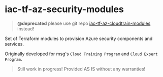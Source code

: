 # iac-tf-az-security-modules

> __@deprecated__ please use git repo [iac-tf-az-cloudtrain-modules](https://github.com/msgoat/iac-tf-az-cloudtrain-modules) instead!

Set of Terraform modules to provision Azure security components and services.

Originally developed for msg's `Cloud Training Program` and `Cloud Expert Program`.

> Still work in progress! Provided AS IS without any warranties!
